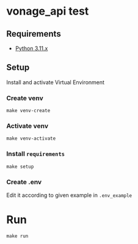 # vonage_api test

## Requirements

* [Python 3.11.x](https://www.python.org)

## Setup

Install and activate Virtual Environment

### Create venv

```shell
make venv-create 
```

### Activate venv

```shell
make venv-activate
```

### Install `requirements`

```shell
make setup
```

### Create .env

Edit it according to given example in `.env_example`


# Run

```shell
make run
```
